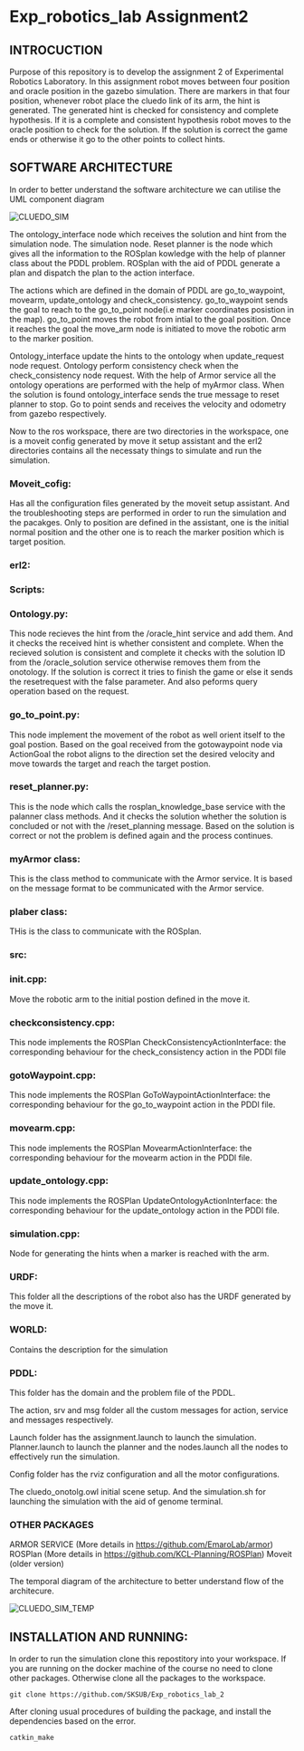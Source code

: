 # Exp_robotics_lab Assignment2
## INTROCUCTION
Purpose of this repository is to develop the assignment 2 of Experimental Robotics Laboratory. In this assignment robot moves between four position and oracle position in the gazebo simulation. There are markers in that four position, whenever robot place the cluedo link of its arm, the hint is generated. The generated hint is checked for consistency and complete hypothesis. If it is a complete and consistent hypothesis robot moves to the oracle position to check for the solution. If the solution is correct the game ends or otherwise it go to the other points to collect hints.

## SOFTWARE ARCHITECTURE
In order to better understand the software architecture we can utilise the UML component diagram

![CLUEDO_SIM](https://user-images.githubusercontent.com/82164428/220006145-f78bf9fe-5464-4f06-bde2-0c75e81ae07f.jpg)

The ontology_interface node which receives the solution and hint from the simulation node. The simulation node. Reset planner is the node which gives all the information to the ROSplan kowledge with the help of planner class about the PDDL problem. ROSplan with the aid of PDDL generate a plan and dispatch the plan to the action interface. 

The actions which are defined in the domain of PDDL are go_to_waypoint, movearm, update_ontology and check_consistency. go_to_waypoint sends the goal to reach to the go_to_point node(i.e marker coordinates posistion in the map). go_to_point moves the robot from intial to the goal position. Once it reaches the goal the move_arm node is initiated to move the robotic arm to the marker position.

Ontology_interface update the hints to the ontology when update_request node request. Ontology perform consistency check when the check_consistency node request. With the help of Armor service all the ontology operations are performed with the help of myArmor class. When the solution is found ontology_interface sends the true message to reset planner to stop. Go to point sends and receives the velocity and odometry from gazebo respectively. 

Now to the ros workspace, there are two directories in the workspace, one is a moveit config generated by move it setup assistant and the erl2 directories contains all the necessaty things to simulate and run the simulation.

### Moveit_cofig:
Has all the configuration files generated by the moveit setup assistant. And the troubleshooting steps are performed in order to run the simulation and the pacakges. Only to position are defined in the assistant, one is the initial normal position and the other one is to reach the marker position which is target position.

### erl2:

### Scripts:
### Ontology.py:
   This node recieves the hint from the /oracle_hint service and add them. And it checks the received hint is whether consistent and complete. When the recieved solution is consistent and complete it checks with the solution ID from the /oracle_solution service otherwise removes them from the onotology. If the solution is correct it tries to finish the game or else it sends the resetrequest with the false parameter. And also peforms query operation based on the request. 

### go_to_point.py:
 This node implement the movement of the robot as well orient itself to the goal postion. Based on the goal received from the gotowaypoint node via ActionGoal the robot aligns to the direction set the desired velocity and move towards the target and reach the target postion. 

### reset_planner.py:
   This is the node which calls the rosplan_knowledge_base service with the palanner class methods. And it checks the solution whether the solution is concluded or not with the /reset_planning message. Based on the solution is correct or not the problem is defined again and the process continues.


 ### myArmor class:
 This is the class method to communicate with the Armor service. It is based on the message format to be communicated with the Armor service.
 
 ### plaber class:
 THis is the class to communicate with the ROSplan.
 
 ### src:
 ### init.cpp:
 Move the robotic arm to the initial postion defined in the move it.
 
 ### checkconsistency.cpp:
 This node implements the ROSPlan CheckConsistencyActionInterface: the corresponding behaviour for the check_consistency action in the PDDl file
 
 ### gotoWaypoint.cpp:
 This node implements the ROSPlan GoToWaypointActionInterface: the corresponding behaviour for the go_to_waypoint action in the PDDl file.
 
 ### movearm.cpp:
 This node implements the ROSPlan MovearmActionInterface: the corresponding behaviour for the movearm action in the PDDl file.
 
 ### update_ontology.cpp:
 This node implements the ROSPlan UpdateOntologyActionInterface: the corresponding behaviour for the update_ontology action in the PDDl file.
 
 ### simulation.cpp:
 Node for generating the hints when a marker is reached with the arm.
 
 ### URDF:
 This folder all the descriptions of the robot also has the URDF generated by the move it.
 
 ### WORLD:
 Contains the description for the simulation
 
 ### PDDL:
 This folder has the domain and the problem file of the PDDL.
 
 The action, srv and msg folder all the custom messages for action, service and messages respectively.
 
 Launch folder has the assignment.launch to launch the simulation. Planner.launch to launch the planner and the nodes.launch all the nodes to effectively run the simulation.
 
 Config folder has the rviz configuration and all the motor configurations.
 
 The cluedo_onotolg.owl initial scene setup. And the simulation.sh for launching the simulation with the aid of genome terminal. 
 
 ### OTHER PACKAGES
 
ARMOR SERVICE (More details in https://github.com/EmaroLab/armor)
ROSPlan (More details in https://github.com/KCL-Planning/ROSPlan)
Moveit (older version)

 
The temporal diagram of the architecture to better understand flow of the architecure.

![CLUEDO_SIM_TEMP](https://user-images.githubusercontent.com/82164428/220012696-da5d7690-7667-4c02-9020-ba02fe139ba6.jpg)



## INSTALLATION AND RUNNING:
In order to run the simulation clone this repostitory into your workspace. If you are running on the docker machine of the course no need to clone other packages. Otherwise clone all the packages to the workspace.

 ```
 git clone https://github.com/SKSUB/Exp_robotics_lab_2
 ```

After cloning usual procedures of building the package, and install the dependencies based on the error.
```
catkin_make
```
